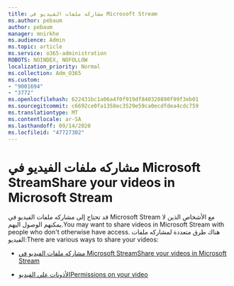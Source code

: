 ```yaml
---
title: مشاركه ملفات الفيديو في Microsoft Stream
ms.author: pebaum
author: pebaum
manager: mnirkhe
ms.audience: Admin
ms.topic: article
ms.service: o365-administration
ROBOTS: NOINDEX, NOFOLLOW
localization_priority: Normal
ms.collection: Adm_O365
ms.custom:
- "9001694"
- "3772"
ms.openlocfilehash: 622431bc1a06a4f0f919df840320890f99f3eb01
ms.sourcegitcommit: c6692ce0fa1358ec3529e59ca0ecdfdea4cdc759
ms.translationtype: MT
ms.contentlocale: ar-SA
ms.lasthandoff: 09/14/2020
ms.locfileid: "47727302"
---
```

# <a name="share-your-videos-in-microsoft-stream"></a><span data-ttu-id="f7781-102">مشاركه ملفات الفيديو في Microsoft Stream</span><span class="sxs-lookup"><span data-stu-id="f7781-102">Share your videos in Microsoft Stream</span></span>

<span data-ttu-id="f7781-103">قد تحتاج إلى مشاركه ملفات الفيديو في Microsoft Stream مع الأشخاص الذين لا يمكنهم الوصول اليهم.</span><span class="sxs-lookup"><span data-stu-id="f7781-103">You may want to share videos in Microsoft Stream with people who don't otherwise have access.</span></span> <span data-ttu-id="f7781-104">هناك طرق متعددة لمشاركه ملفات الفيديو:</span><span class="sxs-lookup"><span data-stu-id="f7781-104">There are various ways to share your videos:</span></span>

- [<span data-ttu-id="f7781-105">مشاركه ملفات الفيديو في Microsoft Stream</span><span class="sxs-lookup"><span data-stu-id="f7781-105">Share your videos in Microsoft Stream</span></span>](https://docs.microsoft.com/stream/portal-share-video)

- [<span data-ttu-id="f7781-106">الأذونات علي الفيديو</span><span class="sxs-lookup"><span data-stu-id="f7781-106">Permissions on your video</span></span>](https://docs.microsoft.com/stream/portal-share-video#permissions-on-your-video)
